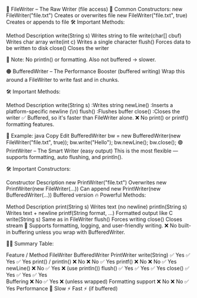 🔵 FileWriter – The Raw Writer (file access)
🔧 Common Constructors:
new FileWriter("file.txt")	Creates or overwrites file
new FileWriter("file.txt", true)	Creates or appends to file
🛠️ Important Methods:

Method	Description
write(String s)	Writes string to file
write(char[] cbuf)	Writes char array
write(int c)	Writes a single character
flush()	Forces data to be written to disk
close()	Closes the writer

📝 Note: No println() or formatting. Also not buffered → slower.

🟠 BufferedWriter – The Performance Booster (buffered writing)
Wrap this around a FileWriter to write fast and in chunks.

🛠️ Important Methods:

Method	Description
write(String s)	:Writes string
newLine()	:Inserts a platform-specific newline (\n)
flush()	:Flushes buffer
close()	:Closes the writer
✅ Buffered, so it's faster than FileWriter alone.
❌ No print() or printf() formatting features.

🔁 Example:
java
Copy
Edit
BufferedWriter bw = new BufferedWriter(new FileWriter("file.txt", true));
bw.write("Hello");
bw.newLine();
bw.close();
🟣 PrintWriter – The Smart Writer (easy output)
This is the most flexible — supports formatting, auto flushing, and println().

🛠️ Important Constructors:

Constructor	Description
new PrintWriter("file.txt")	Overwrites
new PrintWriter(new FileWriter(...))	Can append
new PrintWriter(new BufferedWriter(...))	Buffered version
🔥 Powerful Methods:

Method	Description
print(String s)	Writes text (no newline)
println(String s)	Writes text + newline
printf(String format, ...)	Formatted output like C
write(String s)	Same as in FileWriter
flush()	Forces writing
close()	Closes stream
💎 Supports formatting, logging, and user-friendly writing.
❌ No built-in buffering unless you wrap with BufferedWriter.

🧙‍♂️ Summary Table: 

Feature / Method    	FileWriter	BufferedWriter	PrintWriter
write(String)	        ✅ Yes	    ✅ Yes	        ✅ Yes
print() / println()	  ❌ No	      ❌ No	          ✅ Yes
printf()	            ❌ No	      ❌ No	          ✅ Yes
newLine()	            ❌ No	      ✅ Yes	        ❌ (use println())
flush()	              ✅ Yes	    ✅ Yes	        ✅ Yes
close()	              ✅ Yes	    ✅ Yes	        ✅ Yes   
Buffering	            ❌ No	      ✅ Yes	        ❌ (unless wrapped)
Formatting support	  ❌ No	      ❌ No	          ✅ Yes
Performance	          🚫 Slow	   ⚡ Fast	        ⚡ (if buffered)
